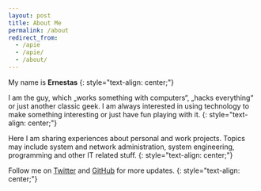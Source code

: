 ```yaml
---
layout: post
title: About Me
permalink: /about
redirect_from:
  - /apie
  - /apie/
  - /about/
---
```


My name is **Ernestas**
{: style="text-align: center;"}

I am the guy, which „works something with computers“, „hacks everything“ or just another classic geek.
I am always interested in using technology to make something interesting or just have fun playing with it.
{: style="text-align: center;"}

Here I am sharing experiences about personal and work projects.
Topics may include system and network administration, system engineering, programming and other IT related stuff.
{: style="text-align: center;"}

Follow me on <a href="https://twitter.com/ernnst7" target="_blank">Twitter</a> and <a href="https://github.com/ernnst" target="_blank">GitHub</a> for more updates.
{: style="text-align: center;"}
